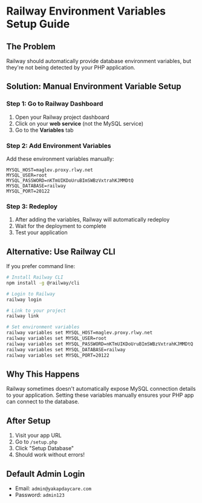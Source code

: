# Railway Environment Variables Setup Guide

## The Problem

Railway should automatically provide database environment variables, but they're not being detected by your PHP application.

## Solution: Manual Environment Variable Setup

### Step 1: Go to Railway Dashboard

1. Open your Railway project dashboard
2. Click on your **web service** (not the MySQL service)
3. Go to the **Variables** tab

### Step 2: Add Environment Variables

Add these environment variables manually:

```
MYSQL_HOST=maglev.proxy.rlwy.net
MYSQL_USER=root
MYSQL_PASSWORD=nKTmUIKDoUruBImSWBzVxtrahKJMMDtQ
MYSQL_DATABASE=railway
MYSQL_PORT=20122
```

### Step 3: Redeploy

1. After adding the variables, Railway will automatically redeploy
2. Wait for the deployment to complete
3. Test your application

## Alternative: Use Railway CLI

If you prefer command line:

```bash
# Install Railway CLI
npm install -g @railway/cli

# Login to Railway
railway login

# Link to your project
railway link

# Set environment variables
railway variables set MYSQL_HOST=maglev.proxy.rlwy.net
railway variables set MYSQL_USER=root
railway variables set MYSQL_PASSWORD=nKTmUIKDoUruBImSWBzVxtrahKJMMDtQ
railway variables set MYSQL_DATABASE=railway
railway variables set MYSQL_PORT=20122
```

## Why This Happens

Railway sometimes doesn't automatically expose MySQL connection details to your application. Setting these variables manually ensures your PHP app can connect to the database.

## After Setup

1. Visit your app URL
2. Go to `/setup.php`
3. Click "Setup Database"
4. Should work without errors!

## Default Admin Login

- Email: `admin@yakapdaycare.com`
- Password: `admin123`

